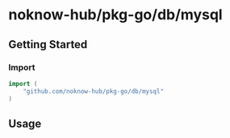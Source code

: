 # noknow-hub/pkg-go/db/mysql

## Getting Started

### Import

```go
import (
    "github.com/noknow-hub/pkg-go/db/mysql"
)
```

## Usage

